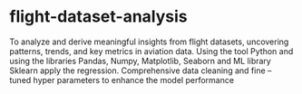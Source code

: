 # flight-dataset-analysis
To analyze and derive meaningful insights from flight datasets, uncovering patterns, trends, and key metrics in aviation data. Using  the tool Python and using the libraries Pandas, Numpy, Matplotlib, Seaborn and ML library Sklearn apply the regression. Comprehensive data cleaning and fine – tuned hyper parameters to enhance the model performance
